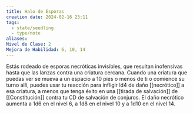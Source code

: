 ```yaml
---
title: Halo de Esporas
creation date: 2024-02-16 23:11
tags:
  - state/seedling
  - type/note
aliases: 
Nivel de Clase: 2
Mejora de Habilidad: 6, 10, 14
---
```

Estás rodeado de esporas necróticas invisibles, que resultan inofensivas hasta que las lanzas contra una criatura cercana. Cuando una criatura que puedas ver se mueva a un espacio a 10 pies o menos de ti o comience su turno allí, puedes usar tu reacción para infligir ld4 de daño [[necrótico]] a esa criatura, a menos que tenga éxito en una [[tirada de salvación]] de [[Constitución]] contra tu CD de salvación de conjuros. 
El daño necrótico aumenta a 1d6 en el nivel 6, a 1d8 en el nivel 10 y a 1d10 en el nivel 14.
